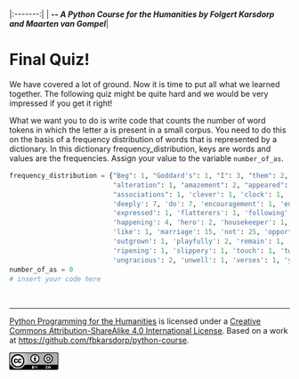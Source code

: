 
<BR>

|:-------:|
| <span style="font-size: 100%"><b>_-- A Python Course for the Humanities by Folgert Karsdorp and Maarten van Gompel_</b></span>|

# Final Quiz!

We have covered a lot of ground. Now it is time to put all what we learned together. The following quiz might be quite hard and we would be very impressed if you get it right!

What we want you to do is write code that counts the number of word tokens in which the letter a is present in a small corpus. You need to do this on the basis of a frequency distribution of words that is represented by a dictionary. In this dictionary frequency_distribution, keys are words and values are the frequencies. Assign your value to the variable `number_of_as`.

```python runnable
frequency_distribution = {"Beg": 1, "Goddard's": 1, "I": 3, "them": 2, "absent": 1, "already": 1,
                          "alteration": 1, "amazement": 2, "appeared": 1, "apprehensively": 1, 
                          "associations": 1, 'clever': 1, 'clock': 1, 'composedly': 1, 
                          'deeply': 7, 'do': 7, 'encouragement': 1, 'entrapped': 1,
                          'expressed': 1, 'flatterers': 1, 'following': 12, 'gone': 9, 
                          'happening': 4, 'hero': 2, 'housekeeper': 1, 'ingratitude': 1, 
                          'like': 1, 'marriage': 15, 'not': 25, 'opportunities': 1,
                          'outgrown': 1, 'playfully': 2, 'remain': 1, 'required': 2, 
                          'ripening': 1, 'slippery': 1, 'touch': 1, 'twenty-five': 1,
                          'ungracious': 2, 'unwell': 1, 'verses': 1, 'yards': 5}
number_of_as = 0
# insert your code here
```

<BR>

----

[Python Programming for the Humanities](http://fbkarsdorp.github.io/python-course) is licensed under a [Creative Commons Attribution-ShareAlike 4.0 International License](https://creativecommons.org/licenses/by-sa/4.0/). Based on a work at https://github.com/fbkarsdorp/python-course.

![Creative Commons](CreativeCommons.png)
